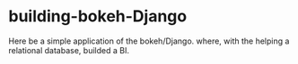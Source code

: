 # building-bokeh-Django
Here be a simple application of the bokeh/Django. where, with the helping a relational database, builded a BI.
